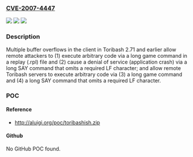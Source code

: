### [CVE-2007-4447](https://cve.mitre.org/cgi-bin/cvename.cgi?name=CVE-2007-4447)
![](https://img.shields.io/static/v1?label=Product&message=n%2Fa&color=blue)
![](https://img.shields.io/static/v1?label=Version&message=n%2Fa&color=blue)
![](https://img.shields.io/static/v1?label=Vulnerability&message=n%2Fa&color=brighgreen)

### Description

Multiple buffer overflows in the client in Toribash 2.71 and earlier allow remote attackers to (1) execute arbitrary code via a long game command in a replay (.rpl) file and (2) cause a denial of service (application crash) via a long SAY command that omits a required LF character; and allow remote Toribash servers to execute arbitrary code via (3) a long game command and (4) a long SAY command that omits a required LF character.

### POC

#### Reference
- http://aluigi.org/poc/toribashish.zip

#### Github
No GitHub POC found.

